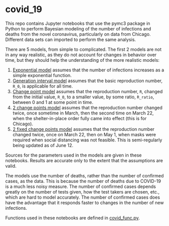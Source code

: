 # covid_19
This repo contains Jupyter notebooks that use the pymc3 package in Python to perform Bayesian modeling of the number of infections and deaths from the novel coronavirus, particularly on data from Chicago. Different data sets can imported to perform the same analysis.

There are 5 models, from simple to complicated. The first 2 models are not in any way realistic, as they do not account for changes in behavior over time, but they should help the understanding of the more realistic models:
1. [Exponential model](../master/notebooks/exponential_model.ipynb) assumes that the number of infections increases as a simple exponential function.
2. [Generation interval model](../master/notebooks/generation_interval_model.ipynb) assumes that the basic reproduction number, `R_0`, is applicable for all time.
3. [Change point model](../master/notebooks/change_point_model.ipynb) assumes that the reproduction number, `R`, changed from the initial value, `R_0`, to a smaller value, by some ratio, `R_ratio`, between 0 and 1 at some point in time.
4. [2 change points model](../master/notebooks/two_change_points_model.ipynb) assumes that the reproduction number changed twice, once sometime in March, then the second time on March 22, when the shelter-in-place order fully came into effect (this is for Chicago).
5. [2 fixed change points model](../master/notebooks/two_fixed_change_points_model.ipynb) assumes that the reproduction number changed twice, once on March 22, then on May 1, when masks were required when social distancing was not feasible. This is semi-regularly being updated as of June 12.

Sources for the parameters used in the models are given in these notebooks. Results are accurate only to the extent that the assumptions are valid.

The models use the number of deaths, rather than the number of confirmed cases, as the data. This is because the number of deaths due to COVID-19 is a much less noisy measure. The number of confirmed cases depends greatly on the number of tests given, how the test takers are chosen, etc., which are hard to model accurately. The number of confirmed cases does have the advantage that it responds faster to changes in the number of new infections.

Functions used in these notebooks are defined in [covid_func.py](../master/covid_func.py).
